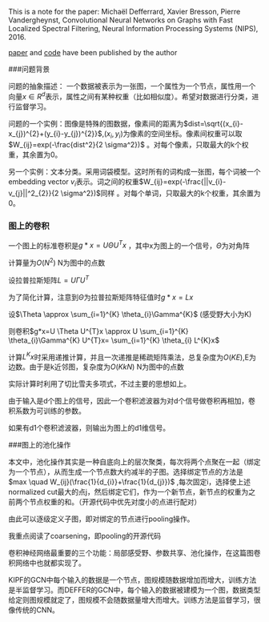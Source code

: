 This is a note for the paper: Michaël Defferrard, Xavier Bresson, Pierre Vandergheynst, Convolutional Neural Networks on Graphs with Fast Localized Spectral Filtering, Neural Information Processing Systems (NIPS), 2016.   

[paper](https://arxiv.org/abs/1606.09375) and [code](https://github.com/mdeff/cnn_graph) have been published by the author



###问题背景

问题的抽象描述： 一个数据被表示为一张图，一个属性为一个节点，属性用一个向量$x\in R^{d}$表示，属性之间有某种权重（比如相似度）。希望对数据进行分类，进行监督学习。

问题的一个实例：图像是特殊的图数据，像素间的距离为$dist=\sqrt{(x_{i}-x_{j})^{2}+(y_{i}-y_{j})^{2}}$,$(x_{i},y_{i})$为像素的空间坐标。像素间权重可以取$W_{ij}=exp(-\frac{dist^2}{2 \sigma^2})$ 。对每个像素，只取最大的k个权重，其余置为0。      

另一个实例：文本分类。采用词袋模型。这时所有的词构成一张图，每个词被一个embedding vector $v_{i}$表示。词之间的权重$W_{ij}=exp(-\frac{||v_{i}-v_{j}||^2_{2}}{2 \sigma^2})$同样 。对每个单词，只取最大的k个权重，其余置为0。



### 图上的卷积

一个图上的标准卷积是$g*x=U \Theta U^{T}x$ ，其中x为图上的一个信号，$\Theta$为对角阵   

计算量为$O(N^{2})$   N为图中的点数   

设拉普拉斯矩阵$L = U\Gamma U^{T}$   

为了简化计算，注意到$\Theta$为拉普拉斯矩阵特征值时$g*x=Lx$   

设$\Theta \approx \sum_{i=1}^{K} \theta_{i}\Gamma^{K}$   (感受野大小为K)    

则卷积$g*x=U \Theta U^{T}x \approx U \sum_{i=1}^{K} \theta_{i}\Gamma^{K} U^{T}x= \sum_{i=1}^{K} \theta_{i} L^{K}x$    

计算$L^{K}x$时采用递推计算，并且一次递推是稀疏矩阵乘法，总复杂度为$O(KE)$,E为边数。由于是k近邻图，复杂度为$O(KkN)$ N为图中的点数   

实际计算时利用了切比雪夫多项式，不过主要的思想如上。

由于输入是d个图上的信号，因此一个卷积滤波器为对d个信号做卷积再相加，卷积系数为可训练的参数。  

如果有d1个卷积滤波器，则输出为图上的d1维信号。   



###图上的池化操作

本文中，池化操作其实是一种自底向上的层次聚类，每次将两个点聚在一起（绑定为一个节点），从而生成一个节点数大约减半的子图。选择绑定节点的方法是$max \quad W_{ij}(\frac{1}{d_{i}}+\frac{1}{d_{j}})$ ,每次固定i，选择使上述normalized cut最大的点j，然后绑定它们，作为一个新节点，新节点的权重为之前两个节点权重的和。（开源代码中优先对度小的点进行配对）   

由此可以逐级定义子图，即对绑定的节点进行pooling操作。   

我重点阅读了coarsening，即pooling的开源代码



卷积神经网络最重要的三个功能：局部感受野、参数共享、池化操作，在这篇图卷积网络中也就都实现了。   



KIPF的GCN中每个输入的数据是一个节点，图规模随数据增加而增大，训练方法是半监督学习。而DEFFER的GCN中，每个输入的数据被建模为一个图，数据类型给定则图规模就定了，图规模不会随数据量增大而增大。训练方法是监督学习，很像传统的CNN。   




